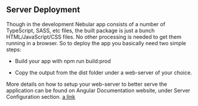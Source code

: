 Server Deployment
-----------------

Though in the development Nebular app consists of a number of TypeScript, SASS, etc files, the built package is just a bunch HTML/JavaScript/CSS files. No other processing is needed to get them running in a browser. So to deploy the app you basically need two simple steps:

* Build your app with npm run build:prod

* Copy the output from the dist folder under a web-server of your choice.


More details on how to setup your web-server to better serve the application can be found on Angular Documentation website, under Server Configuration section. [a link](https://angular.io/guide/deployment#server-configuration)
